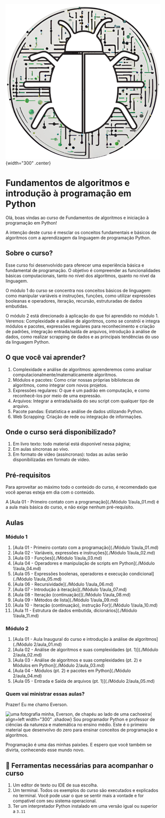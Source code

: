 ![logo do projeto](assets/logo_fundamentos_algoritmos.png){width="300" .center} 
# Fundamentos de algoritmos e introdução à programação em Python

Olá, boas vindas ao curso de Fundamentos de algoritmos e iniciação à programação em Python!


A intenção deste curso é mesclar os conceitos fundamentais e básicos de algoritmos com a aprendizagem da linguagem de programação Python.

## Sobre o curso?

Esse curso foi desenvolvido para oferecer uma experiência básica e fundamental de programação. O objetivo é compreender as funcionalidades básicas computacionais, tanto no nível dos algoritmos, quanto no nível da linguagem.

O módulo 1 do curso se concentra nos conceitos básicos de linguagem: como manipular variáveis e instruções, funções, como utilizar expressões booleanas e operadores, iteração, recursão, estruturadas de dados embutidas.

O módulo 2 está direcionado à aplicação do que foi aprendido no módulo 1. Veremos: Complexidade e análise de algoritmos, como se constrói e integra módulos e pacotes, expressões regulares para reconhecimento e criação de padrões, integração entrada/saída de arquivos, introdução à análise de dados, como realizar scrapping de dados e as principais tendências do uso da linguagem Python.

## O que você vai aprender?

1. Complexidade e análise de algoritmos: aprenderemos como analisar computacionalmente/matematicamente algoritmos.
2. Módulos e pacotes: Como criar nossas próprias bibliotecas de algoritmos, como integrar com novos projetos.
3. Expressões regulares: O que é um padrão em computação, e como reconhecê-los por meio de uma expressão.
4. Arquivos: Integrar a entrada/saída do seu script com qualquer tipo de arquivo.
5. Pacote pandas: Estatística e análise de dados utilizando Python.
6. Web Scrapping: Criação de rede ou integração de informações.


## Onde o curso será disponibilizado?

1. Em livro texto: todo material está disponível nessa página;
2. Em aulas síncronas ao vivo.
3. Em formato de vídeo (assíncronas): todas as aulas serão disponibilizadas em formato de vídeo.

## Pré-requisitos

Para aproveitar ao máximo todo o conteúdo do curso, é recomendado que você apenas esteja em dia com o conteúdo.

A [Aula 01 - Primeiro contato com a programação](./Módulo 1/aula_01.md) é a aula mais básica do curso, e não exige nenhum pré-requisito.

## Aulas

### Módulo 1
1. [Aula 01 - Primeiro contato com a programação](./Módulo 1/aula_01.md)
2. [Aula 02 - Variáveis, expressões e instruções](./Módulo 1/aula_02.md)
3. [Aula 03 - Funções](./Módulo 1/aula_03.md)
4. [Aula 04 - Operadores e manipulação de scripts em Python](./Módulo 1/aula_04.md)
5. [Aula 05 - Expressões boolenas, operadores e execução condicional](./Módulo 1/aula_05.md)
6. [Aula 06 - Recursividade](./Módulo 1/aula_06.md)
7. [Aula 07 - Introdução à iteração](./Módulo 1/aula_07.md)
8. [Aula 08 - Iteração (continuação)](./Módulo 1/aula_08.md)
9. [Aula 09 - Métodos de lista](./Módulo 1/aula_09.md)
10. [Aula 10 - Iteração (continuação), instrução For](./Módulo 1/aula_10.md)
11. [Aula 11 - Estrutura de dados embutida, dicionários](./Módulo 1/aula_11.md)

### Módulo 2
1. [Aula 01 - Aula Inaugural do curso e introdução à análise de algoritmos](./Módulo 2/aula_01.md)
2. [Aula 02 - Análise de algoritmos e suas complexidades (pt. 1)](./Módulo 2/aula_02.md)
3. [Aula 03 - Análise de algoritmos e suas complexidades (pt. 2) e Módulos em Python](./Módulo 2/aula_03.md)
4. [Aula 04 - Módulos (pt. 2) e pacotes em Python](./Módulo 2/aula_04.md)
5. [Aula 05 - Entrada e Saída de arquivos (pt. 1)](./Módulo 2/aula_05.md)



### Quem vai ministrar essas aulas?

Prazer! Eu me chamo Everson.

![uma fotografia minha, Everson, de chapéu ao lado de uma cachoeira](/assets/everson.jpg){ align=left width="300" .shadow}
Sou programador Python e professor de ciências da natureza e matemática no ensino médio. Este é o primeiro material que desenvolvo do zero para ensinar conceitos de programação e algoritmos.

Programação é uma das minhas paixões. E espero que você também se divirta, conhecendo esse mundo novo.

<!---## 📖 Licença

 Todo esse material é gratuito e está sob licença Creative Commons [BY-NC-SA](https://creativecommons.org/licenses/by-nc-sa/4.0/){:target="_blank"}. O que significa que:

- Você pode copiar e reproduzir esse material em qualquer meio e em qualquer formato;
- Você pode adaptar esse material e construir outros materiais usando esse material.

Pontos de atenção:

- Você precisa dar os devidos créditos a esse material onde for usar ou adaptar;
- Você não pode usar para fins comerciais. Como vender ou usar para obter vantagens comerciais;
- Todo o material derivado desse material deve ser redistribuído com a licença [CC BY-NC-SA](https://creativecommons.org/licenses/by-nc-sa/4.0/){:target="_blank"}. -->

## 🧰 Ferramentas necessárias para acompanhar o curso

1. Um editor de texto ou IDE de sua escolha.
2. Um terminal. Todos os exemplos do curso são executados e explicados no terminal. Você pode usar o que se sentir mais a vontade e for compatível com seu sistema operacional.
3. Ter um interpretador Python instalado em uma versão igual ou superior a `3.11`


<!---## 🔧 Ferramentas de apoio--->


